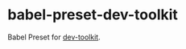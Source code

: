 # babel-preset-dev-toolkit

Babel Preset for [dev-toolkit](https://github.com/stoikerty/dev-toolkit).
